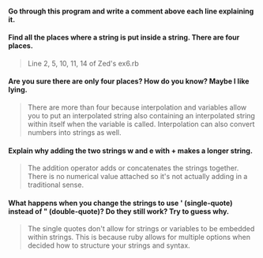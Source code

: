 #### Go through this program and write a comment above each line explaining it.

#### Find all the places where a string is put inside a string. There are four places.

> Line 2, 5, 10, 11, 14 of Zed's ex6.rb

#### Are you sure there are only four places? How do you know? Maybe I like lying.

> There are more than four because interpolation and variables allow you to put an interpolated string also containing an interpolated string within itself when the variable is called.
Interpolation can also convert numbers into strings as well.

#### Explain why adding the two strings w and e with + makes a longer string.

> The addition operator adds or concatenates the strings together. 
There is no numerical value attached so it's not actually adding in a traditional sense. 

#### What happens when you change the strings to use ' (single-quote) instead of " (double-quote)? Do they still work? Try to guess why.

> The single quotes don't allow for strings or variables to be embedded within strings. 
This is because ruby allows for multiple options when decided how to structure your strings and syntax. 
